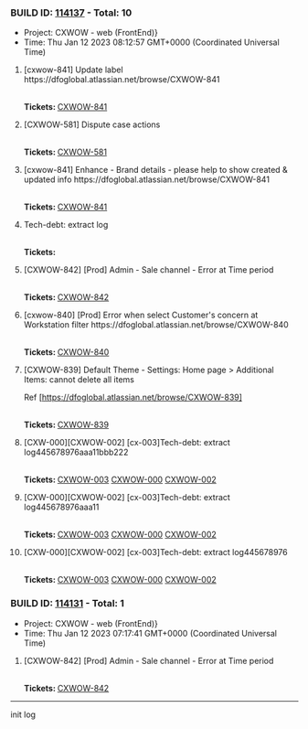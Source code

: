 



### BUILD ID: [114137](https://dfoglobal.visualstudio.com/DFO/_build/results?buildId=114137&view=results) - Total: 10 <br>  
<ul>
<li>Project: CXWOW - web (FrontEnd)}</li>
<li>Time: Thu Jan 12 2023 08:12:57 GMT+0000 (Coordinated Universal Time)</li>
</ul>
<ol><li> [cxwow-841] Update label
https://dfoglobal.atlassian.net/browse/CXWOW-841
 
 <br> <strong>Tickets: </strong><a href="https://dfoglobal.atlassian.net/browse/CXWOW-841">CXWOW-841</a> </li>
<li> [CXWOW-581] Dispute case actions
 
 <br> <strong>Tickets: </strong><a href="https://dfoglobal.atlassian.net/browse/CXWOW-581">CXWOW-581</a> </li>
<li> [cxwow-841] Enhance - Brand details - please help to show created & updated info
https://dfoglobal.atlassian.net/browse/CXWOW-841
 
 <br> <strong>Tickets: </strong><a href="https://dfoglobal.atlassian.net/browse/CXWOW-841">CXWOW-841</a> </li>
<li> Tech-debt: extract log
 
 <br> <strong>Tickets: </strong> </li>
<li> [CXWOW-842] [Prod] Admin - Sale channel - Error at Time period
 
 <br> <strong>Tickets: </strong><a href="https://dfoglobal.atlassian.net/browse/CXWOW-842">CXWOW-842</a> </li>
<li> [cxwow-840] [Prod] Error when select Customer's concern at Workstation filter
https://dfoglobal.atlassian.net/browse/CXWOW-840
 
 <br> <strong>Tickets: </strong><a href="https://dfoglobal.atlassian.net/browse/CXWOW-840">CXWOW-840</a> </li>
<li> [CXWOW-839] Default Theme - Settings: Home page > Additional Items: cannot delete all items

Ref
[https://dfoglobal.atlassian.net/browse/CXWOW-839]
 
 <br> <strong>Tickets: </strong><a href="https://dfoglobal.atlassian.net/browse/CXWOW-839">CXWOW-839</a> </li>
<li> [CXW-000][CXWOW-002]
[cx-003]Tech-debt: extract log445678976aaa11bbb222
 
 <br> <strong>Tickets: </strong><a href="https://dfoglobal.atlassian.net/browse/CXWOW-003">CXWOW-003</a> <a href="https://dfoglobal.atlassian.net/browse/CXWOW-000">CXWOW-000</a> <a href="https://dfoglobal.atlassian.net/browse/CXWOW-002">CXWOW-002</a> </li>
<li> [CXW-000][CXWOW-002]
[cx-003]Tech-debt: extract log445678976aaa11
 
 <br> <strong>Tickets: </strong><a href="https://dfoglobal.atlassian.net/browse/CXWOW-003">CXWOW-003</a> <a href="https://dfoglobal.atlassian.net/browse/CXWOW-000">CXWOW-000</a> <a href="https://dfoglobal.atlassian.net/browse/CXWOW-002">CXWOW-002</a> </li>
<li> [CXW-000][CXWOW-002]
[cx-003]Tech-debt: extract log445678976
 
 <br> <strong>Tickets: </strong><a href="https://dfoglobal.atlassian.net/browse/CXWOW-003">CXWOW-003</a> <a href="https://dfoglobal.atlassian.net/browse/CXWOW-000">CXWOW-000</a> <a href="https://dfoglobal.atlassian.net/browse/CXWOW-002">CXWOW-002</a> </li></ol>



### BUILD ID: [114131](https://dfoglobal.visualstudio.com/DFO/_build/results?buildId=114131&view=results) - Total: 1 <br>  
<ul>
<li>Project: CXWOW - web (FrontEnd)}</li>
<li>Time: Thu Jan 12 2023 07:17:41 GMT+0000 (Coordinated Universal Time)</li>
</ul>
<ol><li> [CXWOW-842] [Prod] Admin - Sale channel - Error at Time period
 
 <br> <strong>Tickets: </strong><a href="https://dfoglobal.atlassian.net/browse/CXWOW-842">CXWOW-842</a> </li></ol>




 ***
 init log
